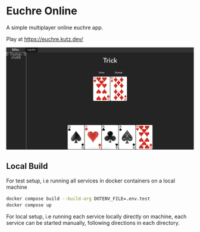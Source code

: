 # Euchre Online

A simple multiplayer online euchre app.

Play at https://euchre.kutz.dev/

![Game Play Screenshot](docs/screenshot.png)

## Local Build
For test setup, i.e running all services in docker containers on a local
machine
```bash
docker compose build --build-arg DOTENV_FILE=.env.test
docker compose up
```

For local setup, i.e running each service locally directly on machine, each
service can be started manually, following directions in each directory.
